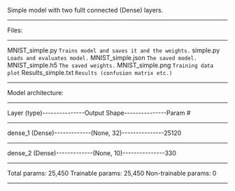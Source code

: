 Simple model with two fullt connected (Dense) layers.

-----------------------------------------------------------------
Files:

-----------------------------------------------------------------
MNIST_simple.py
``
Trains model and saves it and the weights.
 ``
simple.py
 ``
Loads and evaluates model.
  ``
MNIST_simple.json
 ``
The saved model.
 ``
MNIST_simple.h5
 ``
The saved weights.
 ``
MNIST_simple.png
 ``
Training data plot
  ``
Results_simple.txt
 ``
Results (confusion matrix etc.)
 ``

-----------------------------------------------------------------
Model architecture:

-----------------------------------------------------------------

Layer (type)---------------Output Shape---------------Param # 

-----------------------------------------------------------------

dense_1 (Dense)-------------(None, 32)---------------25120  

-----------------------------------------------------------------

dense_2 (Dense)-------------(None, 10)---------------330      

-----------------------------------------------------------------

Total params: 25,450
Trainable params: 25,450
Non-trainable params: 0

-----------------------------------------------------------------
